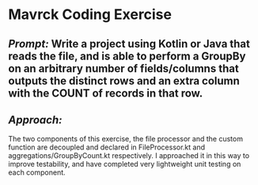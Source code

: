 # Mavrck Coding Exercise

## *Prompt:* Write a project using Kotlin or Java that reads the file, and is able to perform a GroupBy on an arbitrary number of fields/columns that outputs the distinct rows and an extra column with the COUNT of records in that row.

## *Approach:*

The two components of this exercise, the file processor and the custom function are decoupled and declared in FileProcessor.kt and aggregations/GroupByCount.kt respectively. I approached it in this way to improve testability, and have completed very lightweight unit testing on each component.